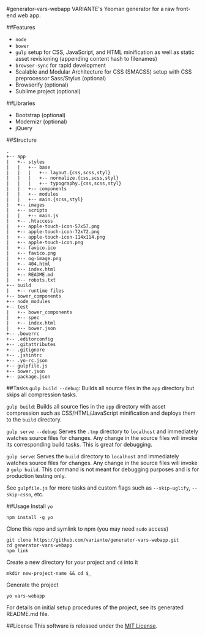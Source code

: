 #generator-vars-webapp
VARIANTE's Yeoman generator for a raw front-end web app.

##Features
- ```node```
- ```bower```
- ```gulp``` setup for CSS, JavaScript, and HTML minification as well as static asset revisioning (appending content hash to filenames)
- ```browser-sync``` for rapid development
- Scalable and Modular Architecture for CSS (SMACSS) setup with CSS preprocessor Sass/Stylus (optional)
- Browserify (optional)
- Sublime project (optional)

##Libraries
- Bootstrap (optional)
- Modernizr (optional)
- jQuery

##Structure
```
.
+-- app
|   +-- styles
|   |   +-- base
|   |   |   +-- layout.{css,scss,styl}
|   |   |   +-- normalize.{css,scss,styl}
|   |   |   +-- typography.{css,scss,styl}
|   |   +-- components
|   |   +-- modules
|   |   +-- main.{scss,styl}
|   +-- images
|   +-- scripts
|   |   +-- main.js
|   +-- .htaccess
|   +-- apple-touch-icon-57x57.png
|   +-- apple-touch-icon-72x72.png
|   +-- apple-touch-icon-114x114.png
|   +-- apple-touch-icon.png
|   +-- favico.ico
|   +-- favico.png
|   +-- og-image.png
|   +-- 404.html
|   +-- index.html
|   +-- README.md
|   +-- robots.txt
+-- build
|   +-- runtime files
+-- bower_components
+-- node_modules
+-- test
|   +-- bower_components
|   +-- spec
|   +-- index.html
|   +-- bower.json
+-- .bowerrc
+-- .editorconfig
+-- .gitattributes
+-- .gitignore
+-- .jshintrc
+-- .yo-rc.json
+-- gulpfile.js
+-- bower.json
+-- package.json
```

##Tasks
```gulp build --debug```: Builds all source files in the ```app``` directory but skips all compression tasks.

```gulp build```: Builds all source fies in the ```app``` directory with asset compression such as CSS/HTML/JavaScript minification and deploys them to the ```build``` directory.

```gulp serve --debug```: Serves the ```.tmp``` directory to ```localhost``` and immediately watches source files for changes. Any change in the source files will invoke its corresponding build tasks. This is great for debugging.

```gulp serve```: Serves the ```build``` directory to ```localhost``` and immediately watches source files for changes. Any change in the source files will invoke a ```gulp build```. This command is not meant for debugging purposes and is for production testing only.

See ```gulpfile.js``` for more tasks and custom flags such as ```--skip-uglify```, ```--skip-csso```, etc.

##Usage
Install ```yo```
```
npm install -g yo
```

Clone this repo and symlink to npm (you may need ```sudo``` access)
```
git clone https://github.com/variante/generator-vars-webapp.git
cd generator-vars-webapp
npm link
```

Create a new directory for your project and ```cd``` into it
```
mkdir new-project-name && cd $_
```

Generate the project
```
yo vars-webapp
```

For details on initial setup procedures of the project, see its generated README.md file.

##License
This software is released under the [MIT License](http://opensource.org/licenses/MIT).
